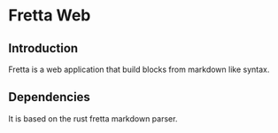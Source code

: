 # Fretta Web

## Introduction

Fretta is a web application that build blocks from markdown like syntax.

## Dependencies

It is based on the rust fretta markdown parser.